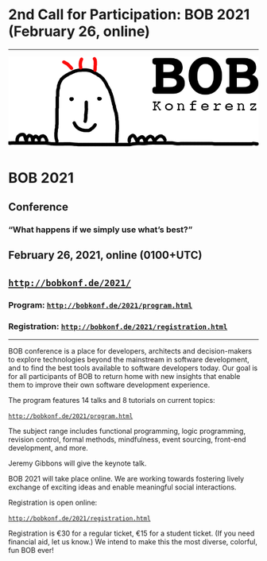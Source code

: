 ---
---

<head><meta charset="utf-8"></head>

# 2nd Call for Participation: BOB 2021 (February 26, online)

<hr/>

![BOB Logo](/images/bob_head.png)

# BOB 2021

## Conference

### “What happens if we simply use what’s best?”

## February 26, 2021, online (0100+UTC)

## [`http://bobkonf.de/2021/`](http://bobkonf.de/2021/)

### Program: [`http://bobkonf.de/2021/program.html`](http://bobkonf.de/2021/program.html)

### Registration: [`http://bobkonf.de/2021/registration.html`](http://bobkonf.de/2021/registration.html)

<hr/>

BOB conference is a place for developers, architects and decision-makers
to explore technologies beyond the mainstream in software development,
and to find the best tools available to software developers today. Our
goal is for all participants of BOB to return home with new insights
that enable them to improve their own software development
experience.

The program features 14 talks and 8 tutorials on current topics:

[`http://bobkonf.de/2021/program.html`](http://bobkonf.de/2021/program.html)

The subject range includes functional programming, logic programming,
revision control, formal methods, mindfulness, event sourcing,
front-end development, and more.

Jeremy Gibbons will give the keynote talk.

BOB 2021 will take place online.  We are working towards fostering
lively exchange of exciting ideas and enable meaningful social
interactions.

Registration is open online:

[`http://bobkonf.de/2021/registration.html`](http://bobkonf.de/2021/registration.html)

Registration is €30 for a regular ticket, €15 for a
student ticket.  (If you need financial aid, let us know.)  We intend
to make this the most diverse, colorful, fun BOB ever!

